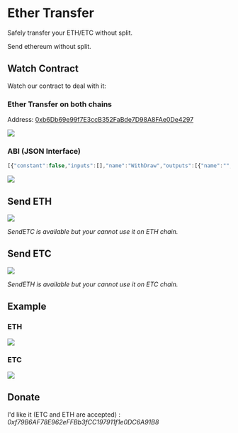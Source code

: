 # Ether Transfer

Safely transfer your ETH/ETC without split.

Send ethereum without split.

## Watch Contract

Watch our contract to deal with it:

### Ether Transfer on both chains

Address: [0xb6Db69e99f7E3ccB352FaBde7D98A8FAe0De4297](https://etherscan.io/address/0xb6Db69e99f7E3ccB352FaBde7D98A8FAe0De4297)

<img src="https://etcrelay.github.io/images/contents/ether-transfer-address.png">

### ABI (JSON Interface)
 
```javascript
[{"constant":false,"inputs":[],"name":"WithDraw","outputs":[{"name":"","type":"bool"}],"type":"function"},{"constant":false,"inputs":[{"name":"ETHAddress","type":"address"}],"name":"SendETH","outputs":[{"name":"","type":"bool"}],"type":"function"},{"constant":true,"inputs":[],"name":"IsEthereum","outputs":[{"name":"","type":"bool"}],"type":"function"},{"constant":false,"inputs":[{"name":"ETCAddress","type":"address"}],"name":"SendETC","outputs":[{"name":"","type":"bool"}],"type":"function"},{"inputs":[],"type":"constructor"},{"anonymous":false,"inputs":[{"indexed":true,"name":"From","type":"address"},{"indexed":true,"name":"To","type":"address"},{"indexed":false,"name":"Value","type":"uint256"}],"name":"ETHTransfer","type":"event"},{"anonymous":false,"inputs":[{"indexed":true,"name":"Return","type":"address"},{"indexed":false,"name":"Value","type":"uint256"}],"name":"ETCReturn","type":"event"},{"anonymous":false,"inputs":[{"indexed":true,"name":"From","type":"address"},{"indexed":true,"name":"To","type":"address"},{"indexed":false,"name":"Value","type":"uint256"}],"name":"ETCTransfer","type":"event"},{"anonymous":false,"inputs":[{"indexed":true,"name":"Return","type":"address"},{"indexed":false,"name":"Value","type":"uint256"}],"name":"ETHReturn","type":"event"}]
```

<img src="https://etcrelay.github.io/images/contents/watch-contract.png">

## Send ETH

<img src="https://etcrelay.github.io/images/contents/send-eth.png">

*SendETC is available but your cannot use it on ETH chain.*

## Send ETC

<img src="https://etcrelay.github.io/images/contents/send-etc.png">

*SendETH is available but your cannot use it on ETC chain.*

## Example

### ETH

<img src="https://etcrelay.github.io/images/contents/eth-transfer.png">

### ETC

<img src="https://etcrelay.github.io/images/contents/etc-transfer.png">

## Donate

I'd like it (ETC and ETH are accepted) : *0xf79B6AF78E962eFFBb3fCC197911f1e0DC6A91B8*